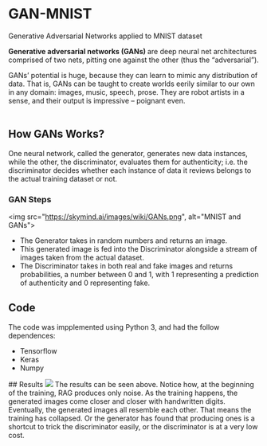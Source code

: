 # GAN-MNIST
Generative Adversarial Networks applied to MNIST dataset

<b>Generative adversarial networks (GANs) </b>are deep neural net architectures comprised of two nets, pitting one against the other (thus the “adversarial”). <br/>

GANs’ potential is huge, because they can learn to mimic any distribution of data. That is, GANs can be taught to create worlds eerily similar to our own in any domain: images, music, speech, prose. They are robot artists in a sense, and their output is impressive – poignant even. <br/> <br/>

## How GANs Works?
One neural network, called the generator, generates new data instances, while the other, the discriminator, evaluates them for authenticity; i.e. the discriminator decides whether each instance of data it reviews belongs to the actual training dataset or not.
<br/>

### GAN Steps
<img src="https://skymind.ai/images/wiki/GANs.png", alt="MNIST and GANs">
<br/>

<ul>
  <li>The Generator takes in random numbers and returns an image.</li>
  <li>This generated image is fed into the Discriminator alongside a stream of images taken from the actual dataset.</li>
  <li>The Discriminator takes in both real and fake images and returns probabilities, a number between 0 and 1, with 1 representing a prediction of authenticity and 0 representing fake.</li>
</ul>

## Code
The code was impplemented using Python 3, and had the follow dependences:<br/>
<ul>
  <li>Tensorflow</li>
  <li>Keras</li>
  <li>Numpy</li>
</ul>
## Results
<img src="https://matheusfacure.github.io/img/tutorial/vanilla_gan/digit_gan.gif">
The results can be seen above. Notice how, at the beginning of the training, RAG produces only noise. As the training happens, the generated images come closer and closer with handwritten digits. Eventually, the generated images all resemble each other. That means the training has collapsed. Or the generator has found that producing ones is a shortcut to trick the discriminator easily, or the discriminator is at a very low cost.

